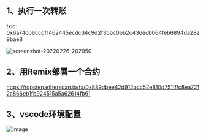 ## 1、执行一次转账
txid: 0x6a74c06ccdf1462445ecdcd4c9d2f3bbc0bb2c436ecb064feb6894da28a9bae8

![screenshot-20220226-202950](https://user-images.githubusercontent.com/20521148/155843755-9ef41029-ec22-492c-86ce-53ac50113222.png)

## 2、用Remix部署一个合约
https://ropsten.etherscan.io/tx/0x889dbee42d912bcc52e810d751fffc8ea7212a866eb1fb924515a5a62614fb61

## 3、vscode环境配置
![image](https://user-images.githubusercontent.com/20521148/155846096-05111050-4baf-4032-9f57-1c3d607ee860.png)
